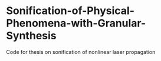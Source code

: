 # Sonification-of-Physical-Phenomena-with-Granular-Synthesis
Code for thesis on sonification of nonlinear laser propagation
